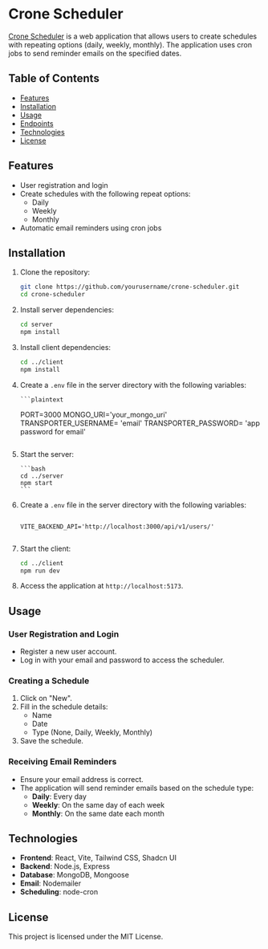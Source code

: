 # Crone Scheduler

[Crone Scheduler](https://crone-scheduler.onrender.com/) is a web application that allows users to create schedules with repeating options (daily, weekly, monthly). The application uses cron jobs to send reminder emails on the specified dates.

## Table of Contents

- [Features](#features)
- [Installation](#installation)
- [Usage](#usage)
- [Endpoints](#endpoints)
- [Technologies](#technologies)
- [License](#license)

## Features

- User registration and login
- Create schedules with the following repeat options:
  - Daily
  - Weekly
  - Monthly
- Automatic email reminders using cron jobs

## Installation

1.  Clone the repository:

    ```bash
    git clone https://github.com/yourusername/crone-scheduler.git
    cd crone-scheduler
    ```

2.  Install server dependencies:

    ```bash
    cd server
    npm install
    ```

3.  Install client dependencies:

    ```bash
    cd ../client
    npm install
    ```

4.  Create a `.env` file in the server directory with the following variables:

        ```plaintext

    PORT=3000
    MONGO_URI='your_mongo_uri'
    TRANSPORTER_USERNAME= 'email'
    TRANSPORTER_PASSWORD= 'app password for email'

    ```

    ```

5.  Start the server:

        ```bash
        cd ../server
        npm start
        ```

6.  Create a `.env` file in the server directory with the following variables:

    ```plaintext

    VITE_BACKEND_API='http://localhost:3000/api/v1/users/'

    ```

    ```

    ```

7.  Start the client:

    ```bash
    cd ../client
    npm run dev
    ```

8.  Access the application at `http://localhost:5173`.

## Usage

### User Registration and Login

- Register a new user account.
- Log in with your email and password to access the scheduler.

### Creating a Schedule

1. Click on "New".
2. Fill in the schedule details:
   - Name
   - Date
   - Type (None, Daily, Weekly, Monthly)
3. Save the schedule.

### Receiving Email Reminders

- Ensure your email address is correct.
- The application will send reminder emails based on the schedule type:
  - **Daily**: Every day
  - **Weekly**: On the same day of each week
  - **Monthly**: On the same date each month

## Technologies

- **Frontend**: React, Vite, Tailwind CSS, Shadcn UI
- **Backend**: Node.js, Express
- **Database**: MongoDB, Mongoose
- **Email**: Nodemailer
- **Scheduling**: node-cron

## License

This project is licensed under the MIT License.
